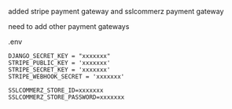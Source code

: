 added stripe payment gateway and sslcommerz payment gateway



need to add other payment gateways



.env

```
DJANGO_SECRET_KEY = "xxxxxxx"
STRIPE_PUBLIC_KEY = 'xxxxxxx'
STRIPE_SECRET_KEY = 'xxxxxxx' 
STRIPE_WEBHOOK_SECRET = 'xxxxxxx'

SSLCOMMERZ_STORE_ID=xxxxxxx
SSLCOMMERZ_STORE_PASSWORD=xxxxxxx
```
